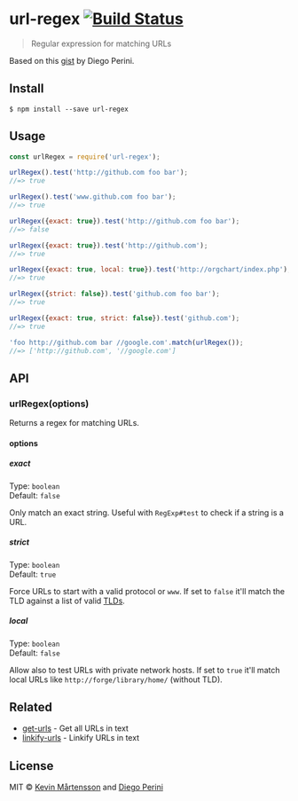 # url-regex [![Build Status](http://img.shields.io/travis/kevva/url-regex.svg?style=flat)](https://travis-ci.org/kevva/url-regex)

> Regular expression for matching URLs

Based on this [gist](https://gist.github.com/dperini/729294) by Diego Perini.


## Install

```
$ npm install --save url-regex
```


## Usage

```js
const urlRegex = require('url-regex');

urlRegex().test('http://github.com foo bar');
//=> true

urlRegex().test('www.github.com foo bar');
//=> true

urlRegex({exact: true}).test('http://github.com foo bar');
//=> false

urlRegex({exact: true}).test('http://github.com');
//=> true

urlRegex({exact: true, local: true}).test('http://orgchart/index.php');
//=> true

urlRegex({strict: false}).test('github.com foo bar');
//=> true

urlRegex({exact: true, strict: false}).test('github.com');
//=> true

'foo http://github.com bar //google.com'.match(urlRegex());
//=> ['http://github.com', '//google.com']
```


## API

### urlRegex(options)

Returns a regex for matching URLs.

#### options

##### exact

Type: `boolean`<br>
Default: `false`

Only match an exact string. Useful with `RegExp#test` to check if a string is a URL.

##### strict

Type: `boolean`<br>
Default: `true`

Force URLs to start with a valid protocol or `www`. If set to `false` it'll match the TLD against a list of valid [TLDs](https://github.com/stephenmathieson/node-tlds).

##### local

Type: `boolean`<br>
Default: `false`

Allow also to test URLs with private network hosts. If set to `true` it'll match local URLs like `http://forge/library/home/` (without TLD).


## Related

- [get-urls](https://github.com/sindresorhus/get-urls) - Get all URLs in text
- [linkify-urls](https://github.com/sindresorhus/linkify-urls) - Linkify URLs in text


## License

MIT © [Kevin Mårtensson](https://github.com/kevva) and [Diego Perini](https://github.com/dperini)
